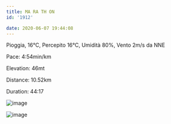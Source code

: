 ```yaml
---
title: MA RA TH ON
id: '1912'

date: 2020-06-07 19:44:08
---
```


Pioggia, 16°C, Percepito 16°C, Umidità 80%, Vento 2m/s da NNE

Pace: 4:54min/km

Elevation: 46mt

Distance: 10.52km

Duration: 44:17

![image](/images/2021/08/IMG_2135_hu22ff513ea7de0ed0a99ee2463055fec9_408670_700x0_resize_q75_box.jpg)

![image](/images/2021/08/IMG_2136_huffe87eb2b459c6f409833d6920569723_514464_700x0_resize_q75_box.jpg)

<!-- ![image](/images/2021/08/20200607-activity-map_hu200e3f75cbdb75c24fb83121bce09d3e_52885_700x0_resize_box_3.png) -->
